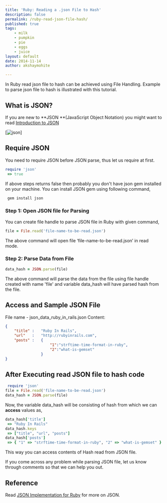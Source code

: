 ```yaml
---
title: 'Ruby: Reading a .json File to Hash'
description: false
permalink: /ruby-read-json-file-hash/
published: true
tags:
    - milk
    - pumpkin
    - pie
    - eggs
    - juice
layout: default
date: 2014-11-14
author: akshaymohite

---
```


In Ruby read json file to hash can be achieved using File Handling. Example to parse json file to hash is illustrated with this tutorial.

## What is JSON?

If you are new to **JSON **(JavaScript Object Notation) you might want to read [Introduction to JSON](http://www.json.org/)

[![json](http://rubyinrails.com/wp-content/uploads/2014/04/json.gif)]

## Require JSON

You need to require JSON before JSON parse, thus let us require at first.

``` ruby
require 'json'
 => true
```

If above steps returns false then probably you don't have json gem installed on your machine. You can install JSON gem using following command,

``` ruby
 gem install json
```


### Step 1: Open JSON file for Parsing

You can create file handle to parse JSON file in Ruby with given command,

``` ruby
file = File.read('file-name-to-be-read.json')
```

The above command will open file ‘file-name-to-be-read.json’ in read mode.

### Step 2: Parse Data from File


``` ruby
data_hash = JSON.parse(file)
```

The above command will parse the data from the file using file handle created with name 'file' and variable data_hash will have parsed hash from the file.

## Access and Sample JSON File

File name - json_data_ruby_in_rails.json
Content:

``` json
{
	"title"	:	"Ruby In Rails",
	"url"	:	"http://rubyinrails.com",
	"posts"	:	{
					"1":"strftime-time-format-in-ruby",
        	  		"2":"what-is-gemset"
          		}
}
```


## After Executing read JSON file to hash code


``` ruby
 require 'json'
file = File.read('file-name-to-be-read.json')
data_hash = JSON.parse(file)

```

Now, the variable data_hash will be consisting of hash from which we can **access** values as,

``` ruby
data_hash['title']
 => "Ruby In Rails"
data_hash.keys
 => ["title", "url", "posts"]
data_hash['posts']
 => { "1" => "strftime-time-format-in-ruby", "2" => "what-is-gemset" }
```

This way you can access contents of Hash read from JSON file.

If you come across any problem while parsing JSON file, let us know through comments so that we can help you out.

## Reference

Read [JSON Implementation for Ruby](http://flori.github.io/json/) for more on JSON.
